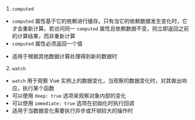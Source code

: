 1. `computed` 

- `computed` 属性基于它的依赖进行缓存。只有当它的依赖数据发生变化时，它才会重新计算。若访问同一 `computed` 属性且依赖数据不变，则立即返回之前的计算结果，而非重新计算
- `computed` 属性必须返回一个值
* 适用于根据其他数据计算处理得到新的数据时

2. `watch`

- `watch` 用于观察 Vue 实例上的数据变化，当观察的数据变化时，对其做出响应，执行某个函数 
- 可以使用 `deep: true` 选项来观察对象内部的变化
- 可以使用 `immediate: true` 选项在初始化时执行回调
- 适用于当数据变化需要执行异步或开销较大的操作时
